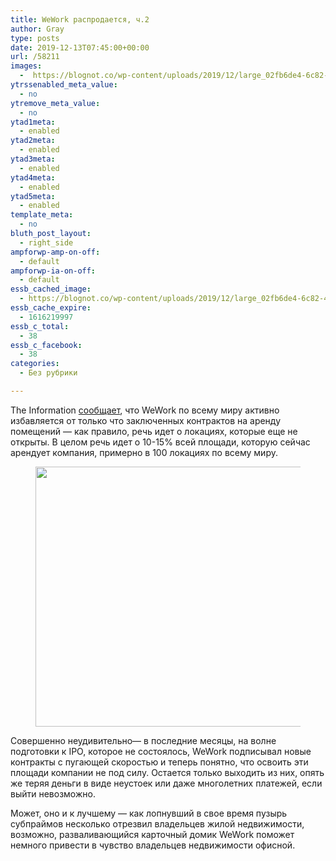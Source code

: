 ```yaml
---
title: WeWork распродается, ч.2
author: Gray
type: posts
date: 2019-12-13T07:45:00+00:00
url: /58211
images:
  -  https://blognot.co/wp-content/uploads/2019/12/large_02fb6de4-6c82-4883-acd9-fcff9501d881.jpeg
ytrssenabled_meta_value:
  - no
ytremove_meta_value:
  - no
ytad1meta:
  - enabled
ytad2meta:
  - enabled
ytad3meta:
  - enabled
ytad4meta:
  - enabled
ytad5meta:
  - enabled
template_meta:
  - no
bluth_post_layout:
  - right_side
ampforwp-amp-on-off:
  - default
ampforwp-ia-on-off:
  - default
essb_cached_image:
  - https://blognot.co/wp-content/uploads/2019/12/large_02fb6de4-6c82-4883-acd9-fcff9501d881.jpeg
essb_cache_expire:
  - 1616219997
essb_c_total:
  - 38
essb_c_facebook:
  - 38
categories:
  - Без рубрики

---
```








The Information [сообщает][1], что WeWork по всему миру активно избавляется от только что заключенных контрактов на аренду помещений — как правило, речь идет о локациях, которые еще не открыты. В целом речь идет о 10-15% всей площади, которую сейчас арендует компания, примерно в 100 локациях по всему миру.

<div class="wp-block-image">
  <figure class="aligncenter size-large"><img data-attachment-id="58213" data-permalink="https://blognot.co/58211/large_02fb6de4-6c82-4883-acd9-fcff9501d881" data-orig-file="https://i1.wp.com/blognot.co/wp-content/uploads/2019/12/large_02fb6de4-6c82-4883-acd9-fcff9501d881.jpeg?fit=1860%2C1046&ssl=1" data-orig-size="1860,1046" data-comments-opened="1" data-image-meta="{&quot;aperture&quot;:&quot;0&quot;,&quot;credit&quot;:&quot;&quot;,&quot;camera&quot;:&quot;&quot;,&quot;caption&quot;:&quot;&quot;,&quot;created_timestamp&quot;:&quot;0&quot;,&quot;copyright&quot;:&quot;&quot;,&quot;focal_length&quot;:&quot;0&quot;,&quot;iso&quot;:&quot;0&quot;,&quot;shutter_speed&quot;:&quot;0&quot;,&quot;title&quot;:&quot;&quot;,&quot;orientation&quot;:&quot;0&quot;}" data-image-title="large_02fb6de4-6c82-4883-acd9-fcff9501d881" data-image-description="" data-medium-file="https://i1.wp.com/blognot.co/wp-content/uploads/2019/12/large_02fb6de4-6c82-4883-acd9-fcff9501d881.jpeg?fit=300%2C169&ssl=1" data-large-file="https://i1.wp.com/blognot.co/wp-content/uploads/2019/12/large_02fb6de4-6c82-4883-acd9-fcff9501d881.jpeg?fit=740%2C416&ssl=1" width="740" height="416" src="https://i1.wp.com/blognot.co/wp-content/uploads/2019/12/large_02fb6de4-6c82-4883-acd9-fcff9501d881.jpeg?resize=740%2C416&#038;ssl=1" alt="" class="wp-image-58213" srcset="https://i1.wp.com/blognot.co/wp-content/uploads/2019/12/large_02fb6de4-6c82-4883-acd9-fcff9501d881.jpeg?resize=1024%2C576&ssl=1 1024w, https://i1.wp.com/blognot.co/wp-content/uploads/2019/12/large_02fb6de4-6c82-4883-acd9-fcff9501d881.jpeg?resize=300%2C169&ssl=1 300w, https://i1.wp.com/blognot.co/wp-content/uploads/2019/12/large_02fb6de4-6c82-4883-acd9-fcff9501d881.jpeg?resize=768%2C432&ssl=1 768w, https://i1.wp.com/blognot.co/wp-content/uploads/2019/12/large_02fb6de4-6c82-4883-acd9-fcff9501d881.jpeg?resize=1536%2C864&ssl=1 1536w, https://i1.wp.com/blognot.co/wp-content/uploads/2019/12/large_02fb6de4-6c82-4883-acd9-fcff9501d881.jpeg?resize=700%2C394&ssl=1 700w, https://i1.wp.com/blognot.co/wp-content/uploads/2019/12/large_02fb6de4-6c82-4883-acd9-fcff9501d881.jpeg?resize=800%2C450&ssl=1 800w, https://i1.wp.com/blognot.co/wp-content/uploads/2019/12/large_02fb6de4-6c82-4883-acd9-fcff9501d881.jpeg?w=1200&ssl=1 1200w, https://i1.wp.com/blognot.co/wp-content/uploads/2019/12/large_02fb6de4-6c82-4883-acd9-fcff9501d881.jpeg?w=1860&ssl=1 1860w, https://i1.wp.com/blognot.co/wp-content/uploads/2019/12/large_02fb6de4-6c82-4883-acd9-fcff9501d881.jpeg?w=1480&ssl=1 1480w" sizes="(max-width: 740px) 100vw, 740px" data-recalc-dims="1" /></figure>


Совершенно неудивительно— в последние месяцы, на волне подготовки к IPO, которое не состоялось, WeWork подписывал новые контракты с пугающей скоростью и теперь понятно, что освоить эти площади компании не под силу. Остается только выходить из них, опять же теряя деньги в виде неустоек или даже многолетних платежей, если выйти невозможно.

Может, оно и к лучшему — как лопнувший в свое время пузырь субпраймов несколько отрезвил владельцев жилой недвижимости, возможно, разваливающийся карточный домик WeWork поможет немного привести в чувство владельцев недвижимости офисной.

 [1]: http://thein.fo/4b3ce2bb4ebd67d6